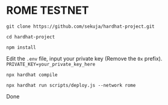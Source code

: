 # ROME TESTNET

`git clone https://github.com/sekuja/hardhat-project.git`

`cd hardhat-project`

`npm install`

Edit the `.env` file, input your private key (Remove the `0x` prefix).
`PRIVATE_KEY=your_private_key_here`

`npx hardhat compile`

`npx hardhat run scripts/deploy.js --network rome`

Done
